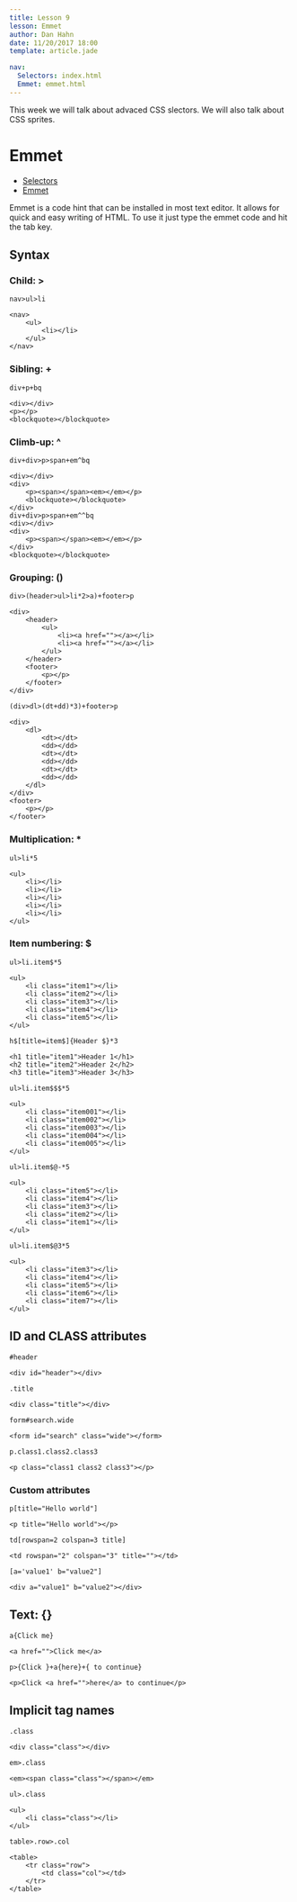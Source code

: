 ```yaml
---
title: Lesson 9
lesson: Emmet
author: Dan Hahn
date: 11/20/2017 18:00
template: article.jade

nav: 
  Selectors: index.html
  Emmet: emmet.html
---
```


This week we will talk about advaced CSS slectors.  We will also talk about CSS sprites.

<span class="more"></span>

# Emmet

* [Selectors]()
* [Emmet](emmet.html)

Emmet is a code hint that can be installed in most text editor.  It allows for quick and easy writing of HTML. To use it just type the emmet code and hit the tab key.

## Syntax

### Child: >

`nav>ul>li`

	<nav>
	    <ul>
	        <li></li>
	    </ul>
	</nav>

### Sibling: +

`div+p+bq`

	<div></div>
	<p></p>
	<blockquote></blockquote>

### Climb-up: ^

`div+div>p>span+em^bq`

	<div></div>
	<div>
	    <p><span></span><em></em></p>
	    <blockquote></blockquote>
	</div>
	div+div>p>span+em^^bq
	<div></div>
	<div>
	    <p><span></span><em></em></p>
	</div>
	<blockquote></blockquote>

### Grouping: ()
`div>(header>ul>li*2>a)+footer>p`

	<div>
	    <header>
	        <ul>
	            <li><a href=""></a></li>
	            <li><a href=""></a></li>
	        </ul>
	    </header>
	    <footer>
	        <p></p>
	    </footer>
	</div>

`(div>dl>(dt+dd)*3)+footer>p`

	<div>
	    <dl>
	        <dt></dt>
	        <dd></dd>
	        <dt></dt>
	        <dd></dd>
	        <dt></dt>
	        <dd></dd>
	    </dl>
	</div>
	<footer>
	    <p></p>
	</footer>

### Multiplication: *
`ul>li*5`

	<ul>
	    <li></li>
	    <li></li>
	    <li></li>
	    <li></li>
	    <li></li>
	</ul>

### Item numbering: $

`ul>li.item$*5`

	<ul>
	    <li class="item1"></li>
	    <li class="item2"></li>
	    <li class="item3"></li>
	    <li class="item4"></li>
	    <li class="item5"></li>
	</ul>

`h$[title=item$]{Header $}*3`

	<h1 title="item1">Header 1</h1>
	<h2 title="item2">Header 2</h2>
	<h3 title="item3">Header 3</h3>

`ul>li.item$$$*5`

	<ul>
	    <li class="item001"></li>
	    <li class="item002"></li>
	    <li class="item003"></li>
	    <li class="item004"></li>
	    <li class="item005"></li>
	</ul>

`ul>li.item$@-*5`

	<ul>
	    <li class="item5"></li>
	    <li class="item4"></li>
	    <li class="item3"></li>
	    <li class="item2"></li>
	    <li class="item1"></li>
	</ul>

`ul>li.item$@3*5`

	<ul>
	    <li class="item3"></li>
	    <li class="item4"></li>
	    <li class="item5"></li>
	    <li class="item6"></li>
	    <li class="item7"></li>
	</ul>

## ID and CLASS attributes
`#header`

	<div id="header"></div>

`.title`

	<div class="title"></div>

`form#search.wide`

	<form id="search" class="wide"></form>

`p.class1.class2.class3`

	<p class="class1 class2 class3"></p>

### Custom attributes
`p[title="Hello world"]`

	<p title="Hello world"></p>

`td[rowspan=2 colspan=3 title]`

	<td rowspan="2" colspan="3" title=""></td>

`[a='value1' b="value2"]`

	<div a="value1" b="value2"></div>

## Text: {}
`a{Click me}`

	<a href="">Click me</a>

`p>{Click }+a{here}+{ to continue}`

	<p>Click <a href="">here</a> to continue</p>

## Implicit tag names
`.class`

	<div class="class"></div>

`em>.class`

	<em><span class="class"></span></em>

`ul>.class`

	<ul>
	    <li class="class"></li>
	</ul>

`table>.row>.col`

	<table>
	    <tr class="row">
	        <td class="col"></td>
	    </tr>
	</table>
